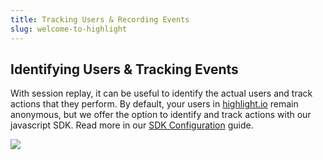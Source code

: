 ```yaml
---
title: Tracking Users & Recording Events
slug: welcome-to-highlight
---
```


## Identifying Users & Tracking Events
With session replay, it can be useful to identify the actual users and track actions that they perform. By default, your users in [highlight.io](https://highlight.io) remain anonymous, but we offer the option to identify and track actions with our javascript SDK. Read more in our [SDK Configuration](../.././../getting-started/3_client-sdk/replay-configuration/1_overview.md) guide.

![](/images/user-info.png)